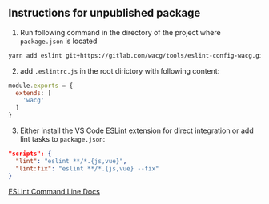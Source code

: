 ## Instructions for unpublished package

1. Run following command in the directory of the project where `package.json` is located
```sh
yarn add eslint git+https://gitlab.com/wacg/tools/eslint-config-wacg.git -D
```

2. add `.eslintrc.js` in the root dirictory with following content:

```js
module.exports = {
  extends: [
    'wacg'
  ]
}
```

3. Either install the VS Code [ESLint](https://marketplace.visualstudio.com/items?itemName=dbaeumer.vscode-eslint) extension for direct integration or add lint tasks to `package.json`:
```json
"scripts": {
  "lint": "eslint **/*.{js,vue}",
  "lint:fix": "eslint **/*.{js,vue} --fix"
}
```

[ESLint Command Line Docs](https://eslint.org/docs/user-guide/command-line-interface)